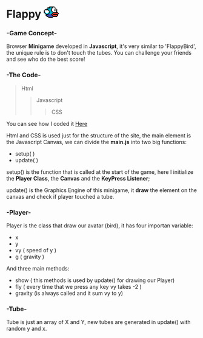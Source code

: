 # Flappy <img src="FlappyCode/bird.png" alt="bird_icon" width="40" height="30">
### -Game Concept- 
Browser __Minigame__ developed in __Javascript__, it's very similar to 'FlappyBird', the unique rule is to don't touch the tubes.
You can challenge your friends and see who do the best score!
### -The Code-
>Html
>>Javascript
>>>CSS

You can see how I coded it [Here](https://youtu.be/ZYYeFZvZqWk)

Html and CSS is used just for the structure of the site, the main element is the Javascript Canvas, we can divide the __main.js__ into two big functions:
- setup( )
- update( )

setup() is the function that is called at the start of the game, here I initialize the __Player Class__, the __Canvas__ and the __KeyPress Listener__;

update() is the Graphics Engine of this minigame, it __draw__ the element on the canvas and check if player touched a tube.
### -Player-
Player is the class that draw our avatar (bird), it has four importan variable:
- x 
- y
- vy ( speed of y )
- g  ( gravity )

And three main methods:
- show ( this methods is used by update() for drawing our Player)
- fly ( every time that we press any key vy takes -2 )
- gravity (is always called and it sum vy to y)

### -Tube-
Tube is just an array of X and Y, new tubes are generated in update() with random y and x.

